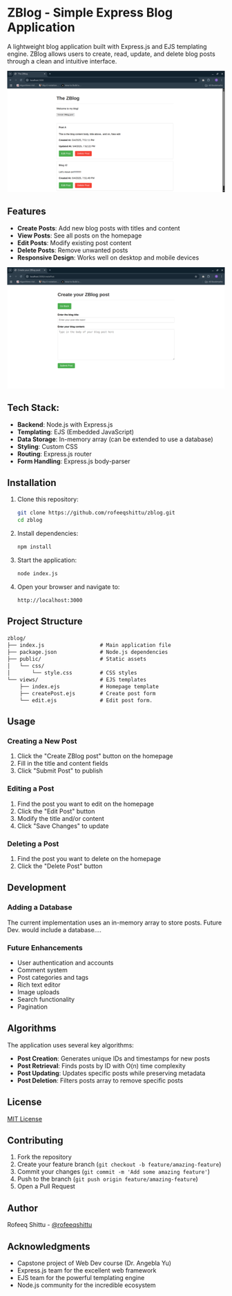 # ZBlog - Simple Express Blog Application

A lightweight blog application built with Express.js and EJS templating engine. ZBlog allows users to create, read, update, and delete blog posts through a clean and intuitive interface.

![ZBlog Screenshot](/img/homeScreen.png)

## Features

- **Create Posts**: Add new blog posts with titles and content
- **View Posts**: See all posts on the homepage
- **Edit Posts**: Modify existing post content
- **Delete Posts**: Remove unwanted posts
- **Responsive Design**: Works well on desktop and mobile devices

![ZBlog Screenshot](/img/createPageScreen.png)


## Tech Stack:

- **Backend**: Node.js with Express.js
- **Templating**: EJS (Embedded JavaScript)
- **Data Storage**: In-memory array (can be extended to use a database)
- **Styling**: Custom CSS
- **Routing**: Express.js router
- **Form Handling**: Express.js body-parser

## Installation

1. Clone this repository:
   ```bash
   git clone https://github.com/rofeeqshittu/zblog.git
   cd zblog
   ```

2. Install dependencies:
   ```bash
   npm install
   ```

3. Start the application:
   ```bash
   node index.js
   ```

4. Open your browser and navigate to:
   ```
   http://localhost:3000
   ```

## Project Structure

```
zblog/
├── index.js                  # Main application file
├── package.json              # Node.js dependencies
├── public/                   # Static assets
│   └── css/
│       └── style.css         # CSS styles
└── views/                    # EJS templates
    ├── index.ejs             # Homepage template
    ├── createPost.ejs        # Create post form
    └── edit.ejs              # Edit post form.
```

## Usage

### Creating a New Post

1. Click the "Create ZBlog post" button on the homepage
2. Fill in the title and content fields
3. Click "Submit Post" to publish

### Editing a Post

1. Find the post you want to edit on the homepage
2. Click the "Edit Post" button
3. Modify the title and/or content
4. Click "Save Changes" to update

### Deleting a Post

1. Find the post you want to delete on the homepage
2. Click the "Delete Post" button

## Development

### Adding a Database

The current implementation uses an in-memory array to store posts. 
Future Dev. would include a database....


### Future Enhancements

- User authentication and accounts
- Comment system
- Post categories and tags
- Rich text editor
- Image uploads
- Search functionality
- Pagination

## Algorithms

The application uses several key algorithms:

- **Post Creation**: Generates unique IDs and timestamps for new posts
- **Post Retrieval**: Finds posts by ID with O(n) time complexity
- **Post Updating**: Updates specific posts while preserving metadata
- **Post Deletion**: Filters posts array to remove specific posts

## License

[MIT License](LICENSE)

## Contributing

1. Fork the repository
2. Create your feature branch (`git checkout -b feature/amazing-feature`)
3. Commit your changes (`git commit -m 'Add some amazing feature'`)
4. Push to the branch (`git push origin feature/amazing-feature`)
5. Open a Pull Request

## Author

Rofeeq Shittu - [@rofeeqshittu](https://github.com/rofeeqshittu)

## Acknowledgments

- Capstone project of Web Dev course (Dr. Angebla Yu)
- Express.js team for the excellent web framework
- EJS team for the powerful templating engine
- Node.js community for the incredible ecosystem